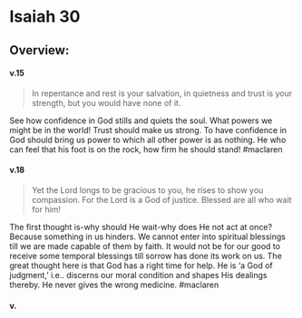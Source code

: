 # Isaiah 30

## Overview:



#### v.15
>In repentance and rest is your salvation, in quietness and trust is your strength, but you would have none of it.

See how confidence in God stills and quiets the soul.
What powers we might be in the world! Trust should make us strong. To have confidence in God should bring us power to which all other power is as nothing. He who can feel that his foot is on the rock, how firm he should stand!
#maclaren 

#### v.18
>Yet the Lord longs to be gracious to you, he rises to show you compassion. For the Lord is a God of justice. Blessed are all who wait for him!

The first thought is-why should He wait-why does He not act at once? Because something in us hinders. We cannot enter into spiritual blessings till we are made capable of them by faith. It would not be for our good to receive some temporal blessings till sorrow has done its work on us. The great thought here is that God has a right time for help. He is ‘a God of judgment,’ i.e.. discerns our moral condition and shapes His dealings thereby. He never gives the wrong medicine.
#maclaren 

#### v.
>

